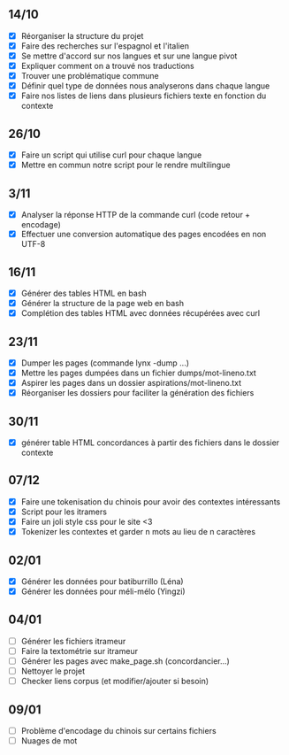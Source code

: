 ## 14/10
- [x] Réorganiser la structure du projet
- [x] Faire des recherches sur l'espagnol et l'italien
- [x] Se mettre d'accord sur nos langues et sur une langue pivot
- [x] Expliquer comment on a trouvé nos traductions
- [x] Trouver une problématique commune
- [x] Définir quel type de données nous analyserons dans chaque langue
- [x] Faire nos listes de liens dans plusieurs fichiers texte en fonction du contexte
## 26/10
- [x] Faire un script qui utilise curl pour chaque langue
- [x] Mettre en commun notre script pour le rendre multilingue
## 3/11
- [x] Analyser la réponse HTTP de la commande curl (code retour + encodage)
- [x] Effectuer une conversion automatique des pages encodées en non UTF-8
## 16/11
- [x] Générer des tables HTML en bash
- [x] Générer la structure de la page web en bash
- [x] Complétion des tables HTML avec données récupérées avec curl
## 23/11
- [x] Dumper les pages (commande lynx -dump ...)
- [x] Mettre les pages dumpées dans un fichier dumps/mot-lineno.txt
- [x] Aspirer les pages dans un dossier aspirations/mot-lineno.txt
- [x] Réorganiser les dossiers pour faciliter la génération des fichiers
## 30/11
- [x] générer table HTML concordances à partir des fichiers dans le dossier contexte
## 07/12
- [x] Faire une tokenisation du chinois pour avoir des contextes intéressants
- [x] Script pour les itramers
- [x] Faire un joli style css pour le site <3
- [x] Tokenizer les contextes et garder n mots au lieu de n caractères
## 02/01
- [x] Générer les données pour batiburrillo (Léna)
- [x] Générer les données pour méli-mélo (Yingzi)
## 04/01
- [ ] Générer les fichiers itrameur
- [ ] Faire la textométrie sur itrameur
- [ ] Générer les pages avec make_page.sh (concordancier...)
- [ ] Nettoyer le projet
- [ ] Checker liens corpus (et modifier/ajouter si besoin)
## 09/01
- [ ] Problème d'encodage du chinois sur certains fichiers
- [ ] Nuages de mot
